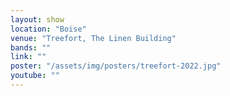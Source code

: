 ```yaml
---
layout: show
location: "Boise"
venue: "Treefort, The Linen Building"
bands: ""
link: ""
poster: "/assets/img/posters/treefort-2022.jpg"
youtube: ""
---
```



